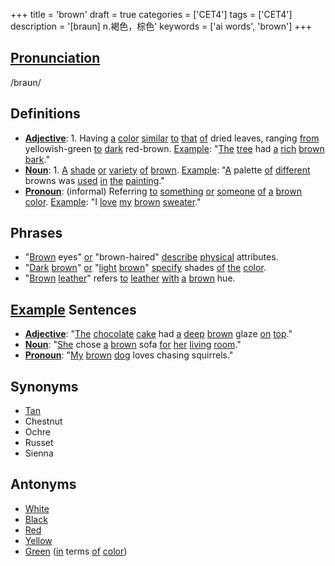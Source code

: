 +++
title = 'brown'
draft = true
categories = ['CET4']
tags = ['CET4']
description = '[braun] n.褐色，棕色'
keywords = ['ai words', 'brown']
+++

## [Pronunciation](/post/pronunciation/)
/braʊn/

## Definitions
- **[Adjective](/post/adjective/)**: 1. Having [a](/post/a/) [color](/post/color/) [similar](/post/similar/) [to](/post/to/) [that](/post/that/) [of](/post/of/) dried leaves, ranging [from](/post/from/) yellowish-green [to](/post/to/) [dark](/post/dark/) red-brown. [Example](/post/example/): "[The](/post/the/) [tree](/post/tree/) had [a](/post/a/) [rich](/post/rich/) [brown](/post/brown/) [bark](/post/bark/)."
- **[Noun](/post/noun/)**: 1. [A](/post/a/) [shade](/post/shade/) [or](/post/or/) [variety](/post/variety/) [of](/post/of/) [brown](/post/brown/). [Example](/post/example/): "[A](/post/a/) palette [of](/post/of/) [different](/post/different/) browns was [used](/post/used/) [in](/post/in/) [the](/post/the/) [painting](/post/painting/)."
- **[Pronoun](/post/pronoun/)**: (informal) Referring [to](/post/to/) [something](/post/something/) [or](/post/or/) [someone](/post/someone/) [of](/post/of/) [a](/post/a/) [brown](/post/brown/) [color](/post/color/). [Example](/post/example/): "I [love](/post/love/) [my](/post/my/) [brown](/post/brown/) [sweater](/post/sweater/)."

## Phrases
- "[Brown](/post/brown/) eyes" [or](/post/or/) "brown-haired" [describe](/post/describe/) [physical](/post/physical/) attributes.
- "[Dark](/post/dark/) [brown](/post/brown/)" [or](/post/or/) "[light](/post/light/) [brown](/post/brown/)" [specify](/post/specify/) shades [of](/post/of/) [the](/post/the/) [color](/post/color/).
- "[Brown](/post/brown/) [leather](/post/leather/)" refers [to](/post/to/) [leather](/post/leather/) [with](/post/with/) [a](/post/a/) [brown](/post/brown/) hue.

## [Example](/post/example/) Sentences
- **[Adjective](/post/adjective/)**: "[The](/post/the/) [chocolate](/post/chocolate/) [cake](/post/cake/) had [a](/post/a/) [deep](/post/deep/) [brown](/post/brown/) glaze [on](/post/on/) [top](/post/top/)."
- **[Noun](/post/noun/)**: "[She](/post/she/) chose [a](/post/a/) [brown](/post/brown/) sofa [for](/post/for/) [her](/post/her/) [living](/post/living/) [room](/post/room/)."
- **[Pronoun](/post/pronoun/)**: "[My](/post/my/) [brown](/post/brown/) [dog](/post/dog/) loves chasing squirrels."

## Synonyms
- [Tan](/post/tan/)
- Chestnut
- Ochre
- Russet
- Sienna

## Antonyms
- [White](/post/white/)
- [Black](/post/black/)
- [Red](/post/red/)
- [Yellow](/post/yellow/)
- [Green](/post/green/) ([in](/post/in/) terms [of](/post/of/) [color](/post/color/))
